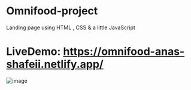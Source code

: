 # Omnifood-project
Landing page using HTML , CSS &amp; a little JavaScript

# LiveDemo: https://omnifood-anas-shafeii.netlify.app/

![image](https://github.com/Anasshafeii/Omnifood-project/assets/120105238/f8799fcc-32a1-46b7-898c-bef5fc9e85bd)
